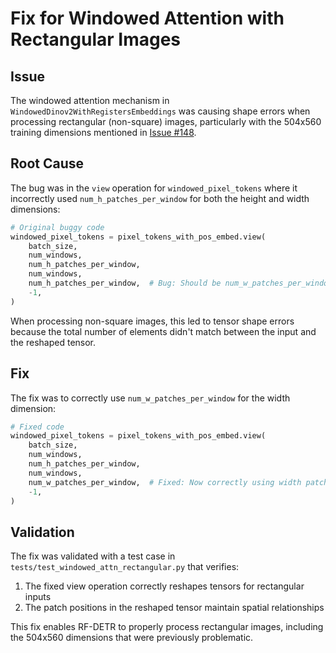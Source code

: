 # Fix for Windowed Attention with Rectangular Images

## Issue

The windowed attention mechanism in `WindowedDinov2WithRegistersEmbeddings` was causing shape errors when processing rectangular (non-square) images, particularly with the 504x560 training dimensions mentioned in [Issue #148](https://github.com/roboflow/rf-detr/issues/148).

## Root Cause

The bug was in the `view` operation for `windowed_pixel_tokens` where it incorrectly used `num_h_patches_per_window` for both the height and width dimensions:

```python
# Original buggy code
windowed_pixel_tokens = pixel_tokens_with_pos_embed.view(
    batch_size,
    num_windows,
    num_h_patches_per_window,
    num_windows,
    num_h_patches_per_window,  # Bug: Should be num_w_patches_per_window
    -1,
)
```

When processing non-square images, this led to tensor shape errors because the total number of elements didn't match between the input and the reshaped tensor.

## Fix

The fix was to correctly use `num_w_patches_per_window` for the width dimension:

```python
# Fixed code
windowed_pixel_tokens = pixel_tokens_with_pos_embed.view(
    batch_size,
    num_windows,
    num_h_patches_per_window,
    num_windows,
    num_w_patches_per_window,  # Fixed: Now correctly using width patches
    -1,
)
```

## Validation

The fix was validated with a test case in `tests/test_windowed_attn_rectangular.py` that verifies:

1. The fixed view operation correctly reshapes tensors for rectangular inputs
2. The patch positions in the reshaped tensor maintain spatial relationships

This fix enables RF-DETR to properly process rectangular images, including the 504x560 dimensions that were previously problematic.